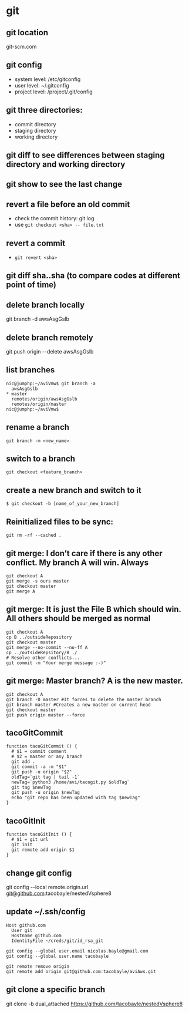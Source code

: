 # git

## git location
git-scm.com

## git config

- system level: /etc/gitconfig
- user level: ~/.gitconfig
- project level: /project/.git/config

## git three directories:

- commit directory
- staging directory
- working directory

## git diff to see differences between staging directory and working directory

## git show to see the last change

## revert a file before an old commit

- check the commit history: git log
- use ```git checkout <sha> -- file.txt``` 

## revert a commit

- ```git revert <sha>```


##  git diff sha..sha (to compare codes at different point of time)

## delete branch locally
git branch -d awsAsgGslb

## delete branch remotely
git push origin --delete awsAsgGslb

## list branches

```
nic@jumphp:~/aviVmw$ git branch -a
  awsAsgGslb
* master
  remotes/origin/awsAsgGslb
  remotes/origin/master
nic@jumphp:~/aviVmw$
```

## rename a branch

```
git branch -m <new_name>
```

## switch to a branch

```
git checkout <feature_branch>
```

## create a new branch and switch to it

```
$ git checkout -b [name_of_your_new_branch]
```

## Reinitialized files to be sync:
```
git rm -rf --cached .
```

## git merge: I don’t care if there is any other conflict. My branch A will win. Always

```
git checkout A
git merge -s ours master
git checkout master
git merge A
```

## git merge: It is just the File B which should win. All others should be merged as normal

```
git checkout A
cp B ../outsideRepository
git checkout master
git merge --no-commit --no-ff A
cp ../outsideRepsitory/B ./
# Resolve other conflicts...
git commit -m "Your merge message :-)"
```

## git merge: Master branch? A is the new master.


```
git checkout A
git branch -D master #It forces to delete the master branch
git branch master #Creates a new master on current head
git checkout master
git push origin master --force
```

## tacoGitCommit

```
function tacoGitCommit () {
  # $1 = commit comment
  # $2 = master or any branch
  git add .
  git commit -a -m "$1"
  git push -u origin "$2"
  oldTag=`git tag | tail -1`
  newTag=`python3 /home/avi/tacogit.py $oldTag`
  git tag $newTag
  git push -u origin $newTag
  echo "git repo has been updated with tag $newTag"
}
```

## tacoGitInit

```
function tacoGitInit () {
  # $1 = git url
  git init
  git remote add origin $1
}
```


## change git config

git config --local remote.origin.url git@github.com:tacobayle/nestedVsphere8


## update ~/.ssh/config

```
Host github.com
  User git
  Hostname github.com
  IdentityFile ~/creds/git/id_rsa_git
```

```
git config --global user.email nicolas.bayle@gmail.com
git config --global user.name tacobayle
```

```
git remote remove origin
git remote add origin git@github.com:tacobayle/aviAws.git
```

## git clone a specific branch

git clone -b dual_attached https://github.com/tacobayle/nestedVsphere8
